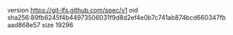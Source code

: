 version https://git-lfs.github.com/spec/v1
oid sha256:89fb6245f4b44973506031f9d8d2ef4e0b7c741ab874bcd660347fbaad868e57
size 19296
